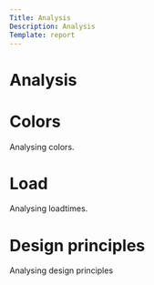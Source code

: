 ```yaml
---
Title: Analysis
Description: Analysis
Template: report
---
```


Analysis
==========================

<div class="kmom-box">
    <h1>Colors</h1>
    <a href="analysis/01_colors"><i class="far fa-arrow-alt-circle-right" title="Read more about colors"></i></a>
    <p>Analysing colors.</p>
</div>

<div class="kmom-box">
    <h1>Load</h1>
    <a href="analysis/02_load"><i class="far fa-arrow-alt-circle-right" title="Read more about loadtimes"></i></a>
    <p>Analysing loadtimes.</p>
</div>

<div class="kmom-box">
    <h1>Design principles</h1>
    <a href="analysis/03_design_principles"><i class="far fa-arrow-alt-circle-right" title="Read more about design principles"></i></a>
    <p>Analysing design principles</p>
</div>
